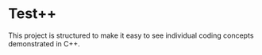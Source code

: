 # Test++

This project is structured to make it easy to see individual coding concepts demonstrated in C++.
